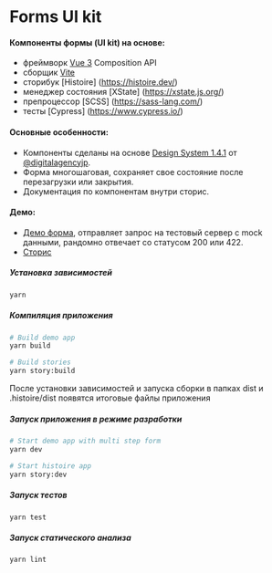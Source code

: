 # Forms UI kit

#### Компоненты формы (UI kit) на основе:
- фреймворк [Vue 3](https://vuejs.org/) Composition API
- сборщик [Vite](https://vitejs.dev/)
- сторибук [Histoire] (https://histoire.dev/)
- менеджер состояния [XState] (https://xstate.js.org/)
- препроцессор [SCSS] (https://sass-lang.com/)
- тесты [Cypress] (https://www.cypress.io/)

#### Основные особенности:
- Компоненты сделаны на основе [Design System 1.4.1](https://www.figma.com/community/file/1255349027535859598) от [@digitalagencyjp](https://www.figma.com/@digitalagencyjp).
- Форма многошаговая, сохраняет свое состояние после перезагрузки или закрытия.
- Документация по компонентам внутри сторис.

#### Демо:
- [Демо форма](https://sergponomar.github.io/forms-ui-kit/demo/), отправляет запрос на тестовый сервер с mock данными, рандомно отвечает со статусом 200 или 422.
- [Сторис](https://sergponomar.github.io/forms-ui-kit/story/)

##### Установка зависимостей

```bash
yarn
```

##### Компиляция приложения

```bash
# Build demo app
yarn build

# Build stories
yarn story:build
```

После установки зависимостей и запуска сборки в папках dist и .histoire/dist появятся итоговые файлы приложения<br>

##### Запуск приложения в режиме разработки

```bash
# Start demo app with multi step form
yarn dev

# Start histoire app
yarn story:dev
```

##### Запуск тестов

```bash
yarn test
```

##### Запуск статического анализа

```bash
yarn lint
```
